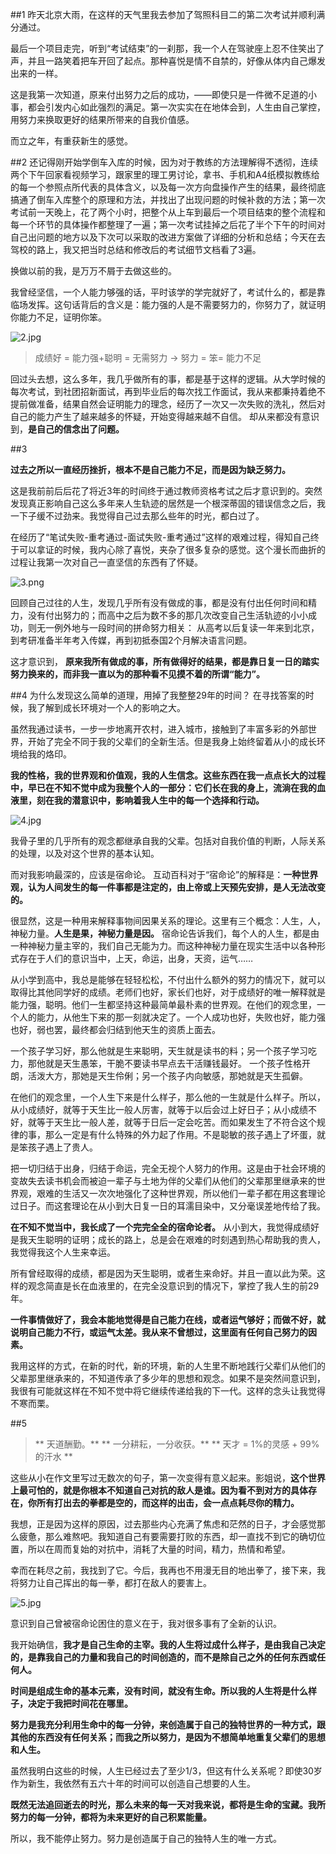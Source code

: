 ##1
昨天北京大雨，在这样的天气里我去参加了驾照科目二的第二次考试并顺利满分通过。

最后一个项目走完，听到“考试结束”的一刹那，我一个人在驾驶座上忍不住笑出了声，并且一路笑着把车开回了起点。那种喜悦是情不自禁的，好像从体内自己爆发出来的一样。

这是我第一次知道，原来付出努力之后的成功，——即使只是一件微不足道的小事，都会引发内心如此强烈的满足。第一次实实在在地体会到，人生由自己掌控，用努力来换取更好的结果所带来的自我价值感。

而立之年，有重获新生的感觉。

##2
还记得刚开始学倒车入库的时候，因为对于教练的方法理解得不透彻，连续两个下午回家看视频学习，跟家里的理工男讨论，拿书、手机和A4纸模拟教练给的每一个参照点所代表的具体含义，以及每一次方向盘操作产生的结果，最终彻底搞通了倒车入库整个的原理和方法，并找出了出现问题的时候补救的方法；第一次考试前一天晚上，花了两个小时，把整个从上车到最后一个项目结束的整个流程和每一个环节的具体操作都整理了一遍；第一次考试挂掉之后花了半个下午的时间对自己出问题的地方以及下次可以采取的改进方案做了详细的分析和总结；今天在去驾校的路上，我又把当时总结和修改后的考试细节文档看了3遍。

换做以前的我，是万万不屑于去做这些的。

我曾经坚信，一个人能力够强的话，平时该学的学完就好了，考试什么的，都是靠临场发挥。这句话背后的含义是：能力强的人是不需要努力的，你努力了，就证明你能力不足，证明你笨。

![2.jpg](http://upload-images.jianshu.io/upload_images/5888920-4c4b979016cbcbbe.jpg?imageMogr2/auto-orient/strip%7CimageView2/2/w/1240)

> 成绩好 = 能力强+聪明 = 无需努力  → 努力 = 笨= 能力不足

回过头去想，这么多年，我几乎做所有的事，都是基于这样的逻辑。从大学时候的每次考试，到社团招新面试，再到毕业后的每次找工作面试，我从来都秉持着绝不提前做准备，结果自然会证明能力的理念，经历了一次又一次失败的洗礼，然后对自己的能力产生了越来越多的怀疑，开始变得越来越不自信。
却从来都没有意识到，**是自己的信念出了问题。**

##3

**过去之所以一直经历挫折，根本不是自己能力不足，而是因为缺乏努力。**

这是我前前后后花了将近3年的时间终于通过教师资格考试之后才意识到的。突然发现真正影响自己这么多年来人生轨迹的居然是一个根深蒂固的错误信念之后，我一下子缓不过劲来。我觉得自己过去那么些年的时光，都白过了。

在经历了“笔试失败-重考通过-面试失败-重考通过”这样的艰难过程，得知自己终于可以拿证的时候，我内心除了喜悦，夹杂了很多复杂的感觉。这个漫长而曲折的过程让我第一次对自己一直坚信的东西有了怀疑。

![3.png](http://upload-images.jianshu.io/upload_images/5888920-5dcc1c4245240046.png?imageMogr2/auto-orient/strip%7CimageView2/2/w/1240)

回顾自己过往的人生，发现几乎所有没有做成的事，都是没有付出任何时间和精力，没有付出努力的；而高中之后为数不多的那几次改变自己生活轨迹的小小成功，则无一例外地与一段时间的拼命努力相关：
从高考以后复读一年来到北京，到考研准备半年考入传媒，再到初抵泰国2个月解决语言问题。

这才意识到，
**原来我所有做成的事，所有做得好的结果，都是靠日复一日的踏实努力换来的，而非我一直以为的那种看不见摸不着的所谓“能力”。**

##4 
为什么发现这么简单的道理，用掉了我整整29年的时间？
在寻找答案的时候，我了解到成长环境对一个人的影响之大。

虽然我通过读书，一步一步地离开农村，进入城市，接触到了丰富多彩的外部世界，开始了完全不同于我的父辈们的全新生活。但是我身上始终留着从小的成长环境给我的烙印。

**我的性格，我的世界观和价值观，我的人生信念。这些东西在我一点点长大的过程中，早已在不知不觉中成为我整个人的一部分：它们长在我的身上，流淌在我的血液里，刻在我的潜意识中，影响着我人生中的每一个选择和行动。**

![4.jpg](http://upload-images.jianshu.io/upload_images/5888920-e9f59fa7e8afe0d9.jpg?imageMogr2/auto-orient/strip%7CimageView2/2/w/1240)

我骨子里的几乎所有的观念都继承自我的父辈。包括对自我价值的判断，人际关系的处理，以及对这个世界的基本认知。

而对我影响最深的，应该是宿命论。
互动百科对于“宿命论”的解释是：**一种世界观，认为人间发生的每一件事都是注定的，由上帝或上天预先安排，是人无法改变的。**

很显然，这是一种用来解释事物间因果关系的理论。这里有三个概念：人生，人，神秘力量。**人生是果，神秘力量是因。**
宿命论告诉我们，每个人的人生，都是由一种神秘力量主宰的，我们自己无能为力。而这种神秘力量在现实生活中以各种形式存在于人们的意识当中，上天，命运，出身，天资，运气……

从小学到高中，我总是能够在轻轻松松，不付出什么额外的努力的情况下，就可以取得比其他同学好的成绩。老师们也好，家长们也好，对于成绩好的唯一解释就是能力强，聪明。他们一生都坚持这种最简单最朴素的世界观。在他们的观念里，一个人的能力，从他生下来的那一刻就决定了。一个人成功也好，失败也好，能力强也好，弱也罢，最终都会归结到他天生的资质上面去。

一个孩子学习好，那么他就是生来聪明，天生就是读书的料；另一个孩子学习吃力，那他就是天生愚笨，干脆不要读书早点去干活赚钱最好。
一个孩子性格开朗，活泼大方，那她是天生伶俐；另一个孩子内向敏感，那她就是天生孤僻。

在他们的观念里，一个人生下来是什么样子，那么他的一生就是什么样子。所以，从小成绩好，就等于天生比一般人厉害，就等于以后会过上好日子；从小成绩不好，就等于天生比一般人差，就等于日后一定会吃苦。而如果发生了不符合这个规律的事，那么一定是有什么特殊的外力起了作用。不是聪敏的孩子遇上了坏蛋，就是笨孩子遇上了贵人。

把一切归结于出身，归结于命运，完全无视个人努力的作用。这是由于社会环境的变故失去读书机会而被迫一辈子与土地为伴的父辈们从他们的父辈那里继承来的世界观，艰难的生活又一次次地强化了这种世界观，所以他们一辈子都在用这套理论过日子。而这套理论在从小到大日复一日的耳濡目染中，又分毫误差地传给了我。

**在不知不觉当中，我长成了一个完完全全的宿命论者。**
从小到大，我觉得成绩好是我天生聪明的证明；成长的路上，总是会在艰难的时刻遇到热心帮助我的贵人，我觉得我这个人生来幸运。

所有曾经取得的成绩，都是因为天生聪明，或者生来命好。并且一直以此为荣。这样的观念简直是长在血液里的，在完全没意识到的情况下，掌控了我人生的前29年。

**一件事情做好了，我会本能地觉得是自己能力在线，或者运气够好；而做不好，就说明自己能力不行，或运气太差。我从来不曾想过，这里面有任何自己努力的因素。**

我用这样的方式，在新的时代，新的环境，新的人生里不断地践行父辈们从他们的父辈那里继承来的，不知道传承了多少年的思想和观念。如果不是突然间意识到，我很有可能就这样在不知不觉中将它继续传递给我的下一代。这样的念头让我觉得不寒而栗。

##5
> ** 天道酬勤。**
> ** 一分耕耘，一分收获。**
> ** 天才 = 1%的灵感 + 99%的汗水 **

这些从小在作文里写过无数次的句子，第一次变得有意义起来。影姐说，**这个世界上最可怕的，就是你根本不知道自己对抗的敌人是谁。因为看不到对方的具体存在，你所有打出去的拳都是空的，而这样的出击，会一点点耗尽你的精力。**

我想，正是因为这样的原因，过去那些内心充满了焦虑和茫然的日子，才会感觉那么疲惫，那么难熬吧。我知道自己有要需要打败的东西，却一直找不到它的确切位置，所以在周而复始的对抗中，消耗了大量的时间，精力，热情和希望。

幸而在耗尽之前，我找到了它。今后，我再也不用漫无目的地出拳了，接下来，我将努力让自己挥出的每一拳，都打在敌人的要害上。

![5.jpg](http://upload-images.jianshu.io/upload_images/5888920-456f8bafbbf2883c.jpg?imageMogr2/auto-orient/strip%7CimageView2/2/w/1240)

意识到自己曾被宿命论困住的意义在于，我对很多事有了全新的认识。

我开始确信，**我才是自己生命的主宰。我的人生将过成什么样子，是由我自己决定的，是靠我自己的力量和我自己的时间创造的，而不是除自己之外的任何东西或任何人。**

**时间是组成生命的基本元素，没有时间，就没有生命。所以我的人生将是什么样子，决定于我把时间花在哪里。**

**努力是我充分利用生命中的每一分钟，来创造属于自己的独特世界的一种方式，跟其他的东西没有任何关系；而我之所以努力，是因为不想简单地重复父辈们的思想和人生。**

虽然我明白这些的时候，人生已经过去了至少1/3，但这有什么关系呢？即使30岁作为新生，我依然有五六十年的时间可以创造自己想要的人生。

**既然无法追回逝去的时光，那么未来的每一天对我来说，都将是生命的宝藏。我所努力的每一分钟，都将为未来更好的自己积累能量。**

所以，我不能停止努力。努力是创造属于自己的独特人生的唯一方式。
